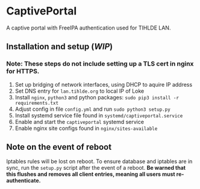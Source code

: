 # CaptivePortal
A captive portal with FreeIPA authentication used for TIHLDE LAN.

## Installation and setup (*WIP*)
### Note: These steps do not include setting up a TLS cert in nginx for HTTPS.
1. Set up bridging of network interfaces, using DHCP to aquire IP address
2. Set DNS entry for `lan.tihlde.org` to local IP of Loke
3. Install `nginx`, `python3` and python packages: `sudo pip3 install -r requirements.txt`
4. Adjust config in file `config.yml` and run `sudo python3 setup.py`
5. Install systemd service file found in `systemd/captiveportal.service`
6. Enable and start the `captiveportal` systemd service
7. Enable nginx site configs found in `nginx/sites-available`

## Note on the event of reboot
Iptables rules will be lost on reboot. To ensure database and iptables are in sync, run the `setup.py` script after the event of a reboot. **Be warned that this flushes and removes all client entries, meaning all users must re-authenticate.**
